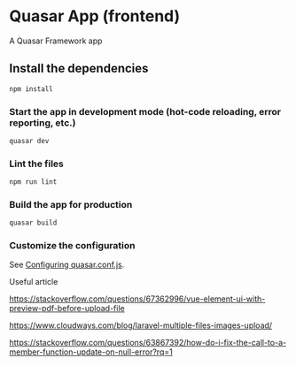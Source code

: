 # Quasar App (frontend)

A Quasar Framework app

## Install the dependencies
```bash
npm install
```

### Start the app in development mode (hot-code reloading, error reporting, etc.)
```bash
quasar dev
```

### Lint the files
```bash
npm run lint
```

### Build the app for production
```bash
quasar build
```

### Customize the configuration
See [Configuring quasar.conf.js](https://v1.quasar.dev/quasar-cli/quasar-conf-js).


Useful article

https://stackoverflow.com/questions/67362996/vue-element-ui-with-preview-pdf-before-upload-file

https://www.cloudways.com/blog/laravel-multiple-files-images-upload/

https://stackoverflow.com/questions/63867392/how-do-i-fix-the-call-to-a-member-function-update-on-null-error?rq=1
